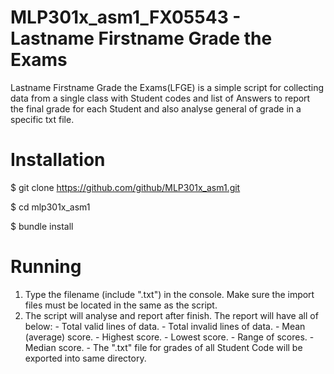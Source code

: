 # MLP301x_asm1_FX05543 - Lastname Firstname Grade the Exams
Lastname Firstname Grade the Exams(LFGE) is a simple script for collecting data from a single class with Student codes and list of Answers to report the final grade for each Student and also analyse general of grade in a specific txt file.

# Installation
$ git clone https://github.com/github/MLP301x_asm1.git

$ cd mlp301x_asm1

$ bundle install

# Running
1. Type the filename (include ".txt") in the console. Make sure the import files must be located in the same as the script.
2. The script will analyse and report after finish. The report will have all of below:
        - Total valid lines of data.
        - Total invalid lines of data.
        - Mean (average) score.
        - Highest score.
        - Lowest score.
        - Range of scores.
        - Median score.
        - The ".txt" file for grades of all Student Code will be exported into same directory.

